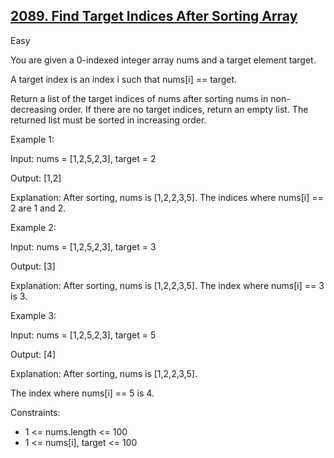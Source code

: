## [2089. Find Target Indices After Sorting Array](https://leetcode.com/problems/find-target-indices-after-sorting-array/)

Easy

You are given a 0-indexed integer array nums and a target element target.

A target index is an index i such that nums[i] == target.

Return a list of the target indices of nums after sorting nums in non-decreasing order. If there are no target indices, return an empty list. The returned list must be sorted in increasing order.
 

Example 1:

Input: nums = [1,2,5,2,3], target = 2

Output: [1,2]

Explanation: After sorting, nums is [1,2,2,3,5].
The indices where nums[i] == 2 are 1 and 2.

Example 2:

Input: nums = [1,2,5,2,3], target = 3

Output: [3]

Explanation: After sorting, nums is [1,2,2,3,5].
The index where nums[i] == 3 is 3.

Example 3:

Input: nums = [1,2,5,2,3], target = 5

Output: [4]

Explanation: After sorting, nums is [1,2,2,3,5].

The index where nums[i] == 5 is 4.
 

Constraints:

- 1 <= nums.length <= 100
- 1 <= nums[i], target <= 100